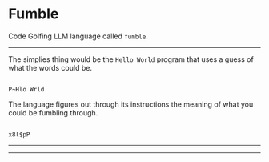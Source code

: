 # Fumble
Code Golfing LLM language called `fumble`.


---

The simplies thing would be the `Hello World` program that uses a guess of what the words could be.

<div class="fumble-v0">
<pre><code>
P~Hlo Wrld
</code></pre>
</div>

The language figures out through its instructions the meaning of what you could be fumbling through.
<div class="fumble-v0" code="x8l$pP">
<pre><code>
x8l$pP
</code></pre>
</div>


---
---


<script src="versions/fumble-v0.js"></script>
